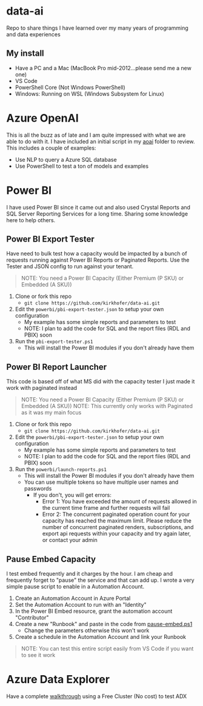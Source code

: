 # data-ai
Repo to share things I have learned over my many years of programming and data experiences

## My install
- Have a PC and a Mac (MacBook Pro mid-2012...please send me a new one)
- VS Code
- PowerShell Core (Not Windows PowerShell)
- Windows: Running on WSL (Windows Subsystem for Linux)

# Azure OpenAI
This is all the buzz as of late and I am quite impressed with what we are able to do with it. I have included an initial script in my [aoai](aoai) folder to review. This includes a couple of examples:
- Use NLP to query a Azure SQL database
- Use PowerShell to test a ton of models and examples

# Power BI
I have used Power BI since it came out and also used Crystal Reports and SQL Server Reporting Services for a long time. Sharing some knowledge here to help others.
## Power BI Export Tester
Have need to bulk test how a capacity would be impacted by a bunch of requests running against Power BI Reports or Paginated Reports. Use the Tester and JSON config to run against your tenant. 

> NOTE: You need a Power BI Capacity (Either Premium (P SKU) or Embedded (A SKU))
1. Clone or fork this repo
    - `git clone https://github.com/kirkhofer/data-ai.git`
1. Edit the `powerbi/pbi-export-tester.json` to setup your own configuration
    - My example has some simple reports and parameters to test
    - NOTE: I plan to add the code for SQL and the report files (RDL and PBIX) soon
1. Run the `pbi-export-tester.ps1`
    - This will install the Power BI modules if you don't already have them

## Power BI Report Launcher
This code is based off of what MS did with the capacity tester I just made it work with paginated instead

> NOTE: You need a Power BI Capacity (Either Premium (P SKU) or Embedded (A SKU))
> NOTE: This currently only works with Paginated as it was my main focus

1. Clone or fork this repo
    - `git clone https://github.com/kirkhofer/data-ai.git`
1. Edit the `powerbi/pbi-export-tester.json` to setup your own configuration
    - My example has some simple reports and parameters to test
    - NOTE: I plan to add the code for SQL and the report files (RDL and PBIX) soon
1. Run the `powerbi/launch-reports.ps1`
    - This will install the Power BI modules if you don't already have them
    - You can use multiple tokens so have multiple user names and passwords
        - If you don't, you will get errors:
            - Error 1: You have exceeded the amount of requests allowed in the current time frame and further requests will fail
            - Error 2: The concurrent paginated operation count for your capacity has reached the maximum limit. Please reduce the number of concurrent paginated renders, subscriptions, and export api requests within your capacity and try again later, or contact your admin


## Pause Embed Capacity
I test embed frequently and it charges by the hour. I am cheap and frequently forget to "pause" the service and that can add up. I wrote a very simple pause script to enable in a Automation Account.

1. Create an Automation Account in Azure Portal
1. Set the Automation Account to run with an "Identity"
1. In the Power BI Embed resource, grant the automation account "Contributor"
1. Create a new "Runbook" and paste in the code from [pause-embed.ps1](powerbi/pause-embed.ps1)
    - Change the parameters otherwise this won't work
1. Create a schedule in the Automation Account and link your Runbook

> NOTE: You can test this entire script easily from VS Code if you want to see it work

# Azure Data Explorer
Have a complete [walkthrough](data-explorer/free-cluster-demo.md) using a Free Cluster (No cost) to test ADX
